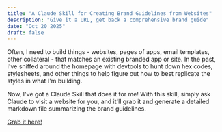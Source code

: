 ```yaml
---
title: "A Claude Skill for Creating Brand Guidelines from Websites"
description: "Give it a URL, get back a comprehensive brand guide"
date: "Oct 20 2025"
draft: false
---
```


Often, I need to build things - websites, pages of apps, email templates, other collateral - that matches an existing branded app or site. In the past, I've sniffed around the homepage with devtools to hunt down hex codes, stylesheets, and other things to help figure out how to best replicate the styles in what I'm building. 

Now, I've got a Claude Skill that does it for me! With this skill, simply ask Claude to visit a website for you, and it'll grab it and generate a detailed markdown file summarizing the brand guidelines.

[Grab it here!](https://absolutelyright.blog/claude-skills/style-ripper.zip)
